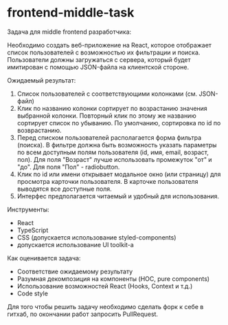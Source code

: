 # frontend-middle-task

Задача для middle frontend разработчика:

Необходимо создать веб-приложение на React, которое отображает список пользователей с возможностью их фильтрации и поиска. Пользователи должны загружаться с сервера, который будет имитирован с помощью JSON-файла на клиентской стороне.

Ожидаемый результат:

1. Список пользователей с соответствующими колонками (см. JSON-файл)
2. Клик по названию колонки сортирует по возрастанию значения выбранной колонки. Повторный клик по этому же названию сортирует список по убыванию. По умолчанию, сортировка по id по возврастанию.
3. Перед списком пользователей располагается форма фильтра (поиска). В фильтре должна быть возможность указать параметры по всем доступным полям пользователя (id, имя, email, возраст, пол). Для поля "Возраст" лучше использовать промежуток "от" и "до". Для поля "Пол" - radiobutton.
4. Клик по id или имени открывает модальное окно (или страницу) для просмотра карточки пользователя. В карточке пользователя выводятся все доступные поля.
5. Интерфес предполагается читаемый и удобный для использования.

Инструменты:

* React
* TypeScript
* CSS (допускается использование styled-components)
* допускается использование UI toolkit-а

Как оценивается задача:
* Соответствие ожидаемому результату
* Разумная декомпозиция на компоненты (HOC, pure components)
* Использование возможностей React (Hooks, Context и т.д.)
* Code style

Для того чтобы решить задачу необходимо сделать форк к себе в гитхаб, по окончании работ запросить PullRequest.
